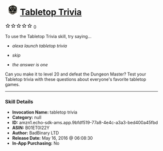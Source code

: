 # &nbsp;<img src="skill_icon" alt="Tabletop Trivia icon" width="36"> [Tabletop Trivia](http://alexa.amazon.com/#skills/amzn1.echo-sdk-ams.app.9bfdf519-77a8-4e4c-a3a3-bed400a45fbd)
![0 stars](../../images/ic_star_border_black_18dp_1x.png)![0 stars](../../images/ic_star_border_black_18dp_1x.png)![0 stars](../../images/ic_star_border_black_18dp_1x.png)![0 stars](../../images/ic_star_border_black_18dp_1x.png)![0 stars](../../images/ic_star_border_black_18dp_1x.png) 0

To use the Tabletop Trivia skill, try saying...

* *alexa launch tabletop trivia*

* *skip*

* *the answer is one*

Can you make it to level 20 and defeat the Dungeon Master? Test your Tabletop  trivia with these questions about everyone's favorite tabletop games.

***

### Skill Details

* **Invocation Name:** tabletop trivia
* **Category:** null
* **ID:** amzn1.echo-sdk-ams.app.9bfdf519-77a8-4e4c-a3a3-bed400a45fbd
* **ASIN:** B01ET0I22Y
* **Author:** BadBinary LTD
* **Release Date:** May 16, 2016 @ 06:08:30
* **In-App Purchasing:** No
